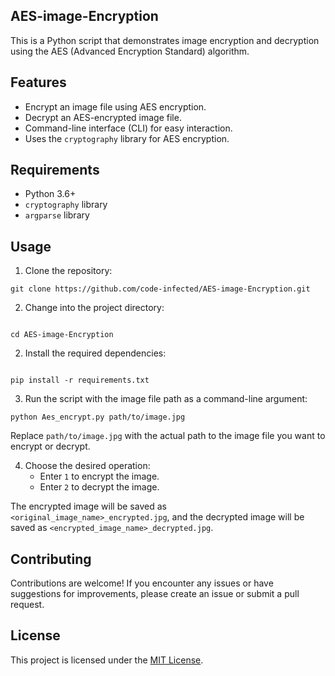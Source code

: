 ## AES-image-Encryption

This is a Python script that demonstrates image encryption and decryption using the AES (Advanced Encryption Standard) algorithm.

## Features

- Encrypt an image file using AES encryption.
- Decrypt an AES-encrypted image file.
- Command-line interface (CLI) for easy interaction.
- Uses the `cryptography` library for AES encryption.

## Requirements

- Python 3.6+
- `cryptography` library
- `argparse` library

## Usage

1. Clone the repository:

```shell
git clone https://github.com/code-infected/AES-image-Encryption.git
```

2. Change into the project directory:

```shell

cd AES-image-Encryption
```

2. Install the required dependencies:

```shell

pip install -r requirements.txt

```

3. Run the script with the image file path as a command-line argument:

```shell
python Aes_encrypt.py path/to/image.jpg
```

Replace `path/to/image.jpg` with the actual path to the image file you want to encrypt or decrypt.

4. Choose the desired operation:
   - Enter `1` to encrypt the image.
   - Enter `2` to decrypt the image.

The encrypted image will be saved as `<original_image_name>_encrypted.jpg`, and the decrypted image will be saved as `<encrypted_image_name>_decrypted.jpg`.

## Contributing

Contributions are welcome! If you encounter any issues or have suggestions for improvements, please create an issue or submit a pull request.

## License

This project is licensed under the [MIT License](LICENSE).

